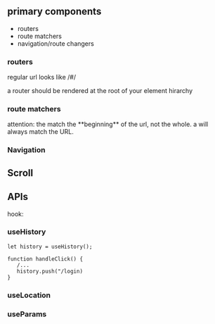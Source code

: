 ## primary components
- routers
- route matchers
- navigation/route changers

### routers
<BrowserRouter>
regular url
<HashRouter>
looks like /#/

a router should be rendered at the root of your element hirarchy

### route matchers
<Switch>
<Route>
attention: 
the <Route path> match the **beginning** of the url, not the whole.
 a <Route path="/"> will always match the URL. 

 ### Navigation

 ## Scroll

 ## APIs
 hook:
 ### useHistory
 ```
let history = useHistory();

function handleClick() {
    /...
    history.push("/login)
}
 ```
 ### useLocation
 ### useParams
 